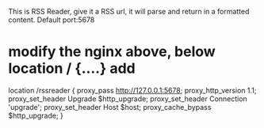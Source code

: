 This is RSS Reader, give it a RSS url, it will parse and return in a formatted content. Default port:5678

# modify the nginx above, below location / {….} add

location /rssreader {
proxy_pass http://127.0.0.1:5678;
proxy_http_version 1.1;
proxy_set_header Upgrade $http_upgrade;
  proxy_set_header Connection 'upgrade';
  proxy_set_header Host $host;
proxy_cache_bypass \$http_upgrade;
}
